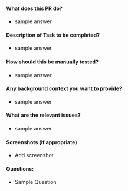 #### What does this PR do?
- sample answer

#### Description of Task to be completed?
- sample answer

#### How should this be manually tested?
- sample answer

#### Any background context you want to provide?
- sample answer

#### What are the relevant issues?
- sample answer

#### Screenshots (if appropriate)
- Add screenshot

#### Questions:
- Sample Question
